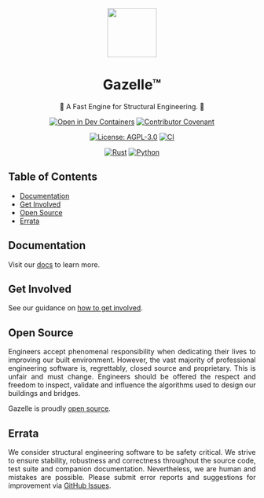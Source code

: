 <div align="center">
  <img src="./.github/assets/gazelle.png" width="100px" height="100px" />
  <h1>Gazelle™</h1>
  <p>🦌 A Fast Engine for Structural Engineering. 💨</p>
  
  [![Open in Dev Containers](https://img.shields.io/static/v1?label=Dev%20Containers&message=Open&color=blue&logo=visualstudiocode)](https://vscode.dev/redirect?url=vscode://ms-vscode-remote.remote-containers/cloneInVolume?url=https://github.com/jsbayley/gazelle)
  [![Contributor Covenant](https://img.shields.io/badge/Contributor%20Covenant-2.0-4baaaa.svg)](https://github.com/jsbayley/gazelle/blob/main/.github/CODE_OF_CONDUCT.md)

  [![License: AGPL-3.0](https://img.shields.io/badge/License-AGPL--3.0-00add8)](https://choosealicense.com/licenses/agpl-3.0/)
  [![CI](https://github.com/jsbayley/gazelle/actions/workflows/ci.yml/badge.svg)](https://github.com/jsbayley/gazelle/actions/workflows/ci.yml)

  [![Rust](https://img.shields.io/badge/Rust-1.87.0-ce412b?logo=rust)](https://www.rust-lang.org)
  [![Python](https://img.shields.io/badge/Python-3.9+-4584b6?logo=python&logoColor=f5f5f5)](https://www.python.org)
</div>

## Table of Contents

- [Documentation](#documentation)
- [Get Involved](#get-involved)
- [Open Source](#open-source)
- [Errata](#errata)

## Documentation

Visit our [docs](./DOCS.md) to learn more.

## Get Involved

See our guidance on [how to get involved](./CONTRIBUTING.md).

## Open Source

<p align="justify">
  Engineers accept phenomenal responsibility when dedicating their lives to improving our built environment. However, the vast majority of professional engineering software is, regrettably, closed source and proprietary. This is unfair and must change. Engineers should be offered the respect and freedom to inspect, validate and influence the algorithms used to design our buildings and bridges. 
</p>

<p align="justify">
  Gazelle is proudly <a href="./LICENSE" target="_blank">open source</a>.
</p>

## Errata

<p align="justify">
  We consider structural engineering software to be safety critical. We strive to ensure stability, robustness and correctness throughout the source code, test suite and companion documentation. Nevertheless, we are human and mistakes are possible. Please submit error reports and suggestions for improvement via <a href="https://github.com/jsbayley/gazelle/issues" target="_blank">GitHub Issues</a>.
</p>
